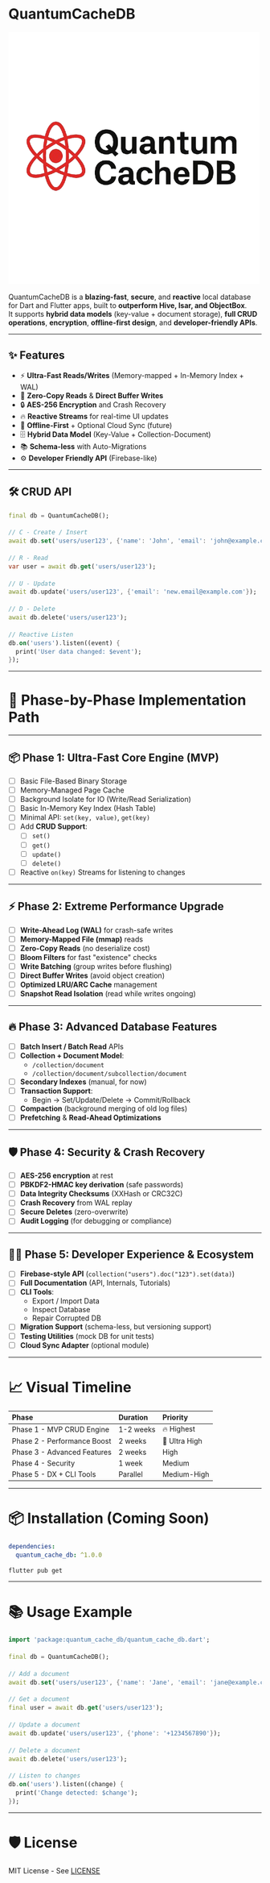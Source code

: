 # QuantumCacheDB

![Logo](images/logo.png)

QuantumCacheDB is a **blazing-fast**, **secure**, and **reactive** local database for Dart and Flutter apps, built to **outperform Hive, Isar, and ObjectBox**.  
It supports **hybrid data models** (key-value + document storage), **full CRUD operations**, **encryption**, **offline-first design**, and **developer-friendly APIs**.

---

## ✨ Features

- ⚡ **Ultra-Fast Reads/Writes** (Memory-mapped + In-Memory Index + WAL)
- 🧠 **Zero-Copy Reads** & **Direct Buffer Writes**
- 🔒 **AES-256 Encryption** and Crash Recovery
- 🔥 **Reactive Streams** for real-time UI updates
- 💾 **Offline-First** + Optional Cloud Sync (future)
- 🗄️ **Hybrid Data Model** (Key-Value + Collection-Document)
- 📚 **Schema-less** with Auto-Migrations
- ⚙️ **Developer Friendly API** (Firebase-like)

---

## 🛠 CRUD API

```dart
final db = QuantumCacheDB();

// C - Create / Insert
await db.set('users/user123', {'name': 'John', 'email': 'john@example.com'});

// R - Read
var user = await db.get('users/user123');

// U - Update
await db.update('users/user123', {'email': 'new.email@example.com'});

// D - Delete
await db.delete('users/user123');

// Reactive Listen
db.on('users').listen((event) {
  print('User data changed: $event');
});
```

---

# 🚀 Phase-by-Phase Implementation Path

---

## 📦 Phase 1: Ultra-Fast Core Engine (MVP)

- [ ] Basic File-Based Binary Storage
- [ ] Memory-Managed Page Cache
- [ ] Background Isolate for IO (Write/Read Serialization)
- [ ] Basic In-Memory Key Index (Hash Table)
- [ ] Minimal API: `set(key, value)`, `get(key)`
- [ ] Add **CRUD Support**:
  - [ ] `set()`
  - [ ] `get()`
  - [ ] `update()`
  - [ ] `delete()`
- [ ] Reactive `on(key)` Streams for listening to changes

---

## ⚡ Phase 2: Extreme Performance Upgrade

- [ ] **Write-Ahead Log (WAL)** for crash-safe writes
- [ ] **Memory-Mapped File (mmap)** reads
- [ ] **Zero-Copy Reads** (no deserialize cost)
- [ ] **Bloom Filters** for fast "existence" checks
- [ ] **Write Batching** (group writes before flushing)
- [ ] **Direct Buffer Writes** (avoid object creation)
- [ ] **Optimized LRU/ARC Cache** management
- [ ] **Snapshot Read Isolation** (read while writes ongoing)

---

## 🔥 Phase 3: Advanced Database Features

- [ ] **Batch Insert / Batch Read** APIs
- [ ] **Collection + Document Model**:
  - `/collection/document`
  - `/collection/document/subcollection/document`
- [ ] **Secondary Indexes** (manual, for now)
- [ ] **Transaction Support**:
  - Begin → Set/Update/Delete → Commit/Rollback
- [ ] **Compaction** (background merging of old log files)
- [ ] **Prefetching** & **Read-Ahead Optimizations**

---

## 🛡 Phase 4: Security & Crash Recovery

- [ ] **AES-256 encryption** at rest
- [ ] **PBKDF2-HMAC key derivation** (safe passwords)
- [ ] **Data Integrity Checksums** (XXHash or CRC32C)
- [ ] **Crash Recovery** from WAL replay
- [ ] **Secure Deletes** (zero-overwrite)
- [ ] **Audit Logging** (for debugging or compliance)

---

## 🧑‍💻 Phase 5: Developer Experience & Ecosystem

- [ ] **Firebase-style API** (`collection("users").doc("123").set(data)`)
- [ ] **Full Documentation** (API, Internals, Tutorials)
- [ ] **CLI Tools**:
  - Export / Import Data
  - Inspect Database
  - Repair Corrupted DB
- [ ] **Migration Support** (schema-less, but versioning support)
- [ ] **Testing Utilities** (mock DB for unit tests)
- [ ] **Cloud Sync Adapter** (optional module)

---

# 📈 Visual Timeline

| Phase | Duration | Priority |
|:------|:---------|:---------|
| Phase 1 - MVP CRUD Engine   | 1-2 weeks | 🔥 Highest |
| Phase 2 - Performance Boost | 2 weeks | 🚀 Ultra High |
| Phase 3 - Advanced Features | 2 weeks | High |
| Phase 4 - Security          | 1 week | Medium |
| Phase 5 - DX + CLI Tools    | Parallel | Medium-High |

---

# 📦 Installation (Coming Soon)

```yaml
dependencies:
  quantum_cache_db: ^1.0.0
```

```bash
flutter pub get
```

---

# 📚 Usage Example

```dart
import 'package:quantum_cache_db/quantum_cache_db.dart';

final db = QuantumCacheDB();

// Add a document
await db.set('users/user123', {'name': 'Jane', 'email': 'jane@example.com'});

// Get a document
final user = await db.get('users/user123');

// Update a document
await db.update('users/user123', {'phone': '+1234567890'});

// Delete a document
await db.delete('users/user123');

// Listen to changes
db.on('users').listen((change) {
  print('Change detected: $change');
});
```

---

# 🛡 License

MIT License - See [LICENSE](LICENSE)
